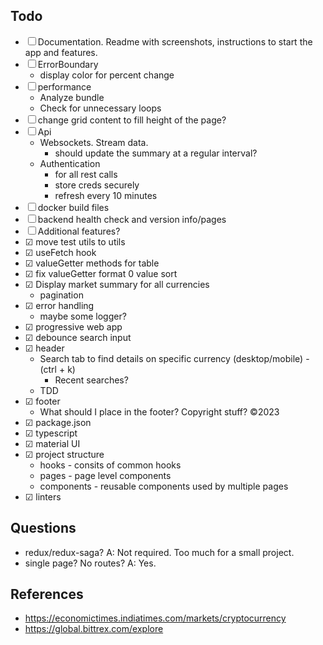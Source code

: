 ## Todo

- &#9744; Documentation. Readme with screenshots, instructions to start the app and features.
- &#9744; ErrorBoundary
  - display color for percent change
- &#9744; performance
  - Analyze bundle
  - Check for unnecessary loops
- &#9744; change grid content to fill height of the page?
- &#9744; Api
  - Websockets. Stream data.
    - should update the summary at a regular interval?
  - Authentication
    - for all rest calls
    - store creds securely
    - refresh every 10 minutes
- &#9744; docker build files
- &#9744; backend health check and version info/pages
- &#9744; Additional features?
- &#9745; move test utils to utils
- &#9745; useFetch hook
- &#9745; valueGetter methods for table
- &#9745; fix valueGetter format 0 value sort
- &#9745; Display market summary for all currencies
  - pagination
- &#9745; error handling
  - maybe some logger?
- &#9745; progressive web app
- &#9745; debounce search input
- &#9745; header
  - Search tab to find details on specific currency (desktop/mobile) - (ctrl + k)
    - Recent searches?
  - TDD
- &#9745; footer
  - What should I place in the footer? Copyright stuff? ©2023
- &#9745; package.json
- &#9745; typescript
- &#9745; material UI
- &#9745; project structure
  - hooks - consits of common hooks
  - pages - page level components
  - components - reusable components used by multiple pages
- &#9745; linters

## Questions

- redux/redux-saga? A: Not required. Too much for a small project.
- single page? No routes? A: Yes.

## References

- https://economictimes.indiatimes.com/markets/cryptocurrency
- https://global.bittrex.com/explore
